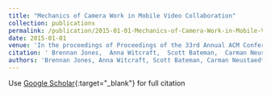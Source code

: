 ```yaml
---
title: "Mechanics of Camera Work in Mobile Video Collaboration"
collection: publications
permalink: /publication/2015-01-01-Mechanics-of-Camera-Work-in-Mobile-Video-Collaboration
date: 2015-01-01
venue: 'In the proceedings of Proceedings of the 33rd Annual ACM Conference on Human Factors in Computing Systems (CHI 2015)'
citation: ' Brennan Jones,  Anna Witcraft,  Scott Bateman,  Carman Neustaedter,  Anthony Tang, &quot;Mechanics of Camera Work in Mobile Video Collaboration.&quot; In the proceedings of Proceedings of the 33rd Annual ACM Conference on Human Factors in Computing Systems (CHI 2015), 2015.'
authors: 'Brennan Jones, Anna Witcraft, Scott Bateman, Carman Neustaedter, Anthony Tang'
---
```

Use [Google Scholar](https://scholar.google.com/scholar?q=Mechanics+of+Camera+Work+in+Mobile+Video+Collaboration){:target="_blank"} for full citation